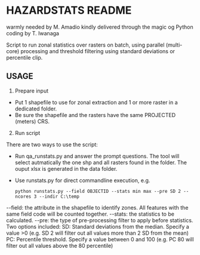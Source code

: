 HAZARDSTATS README
==================

warmly needed by M. Amadio
kindly delivered through the magic og Python coding by T. Iwanaga

Script to run zonal statistics over rasters on batch, using parallel (multi-core) processing and threshold filtering using standard deviations or percentile clip.

USAGE
-----

1. Prepare input

- Put 1 shapefile to use for zonal extraction and 1 or more raster in a dedicated folder.
- Be sure the shapefile and the rasters have the same PROJECTED (meters) CRS.

2. Run script

There are two ways to use the script:

- Run qa_runstats.py and answer the prompt questions. 
  The tool will select autmatically the one shp and all rasters found in the folder. 
  The ouput xlsx is generated in the data folder.
  
  
- Use runstats.py for direct commandline execution, e.g.

      python runstats.py --field OBJECTID --stats min max --pre SD 2 --ncores 3 --indir C:\temp

--field: the attribute in the shapefile to identify zones. All features with the same field code will be counted together.
--stats: the statistics to be calculated.
--pre: the type of pre-processing filter to apply before statistics. Two options included:
       SD: Standard deviations from the median. Specify a value >0 (e.g. SD 2 will filter out all values more than 2 SD from the mean)
       PC: Percentile threshold. Specify a value between 0 and 100 (e.g. PC 80 will filter out all values above the 80 percentile)
